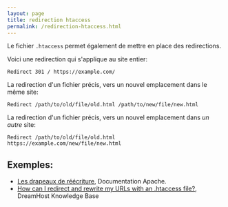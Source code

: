 ```yaml
---
layout: page
title: redirection htaccess
permalink: /redirection-htaccess.html
---
```


Le fichier `.htaccess` permet également de mettre en place des redirections.

Voici une redirection qui s'applique au site entier:

```
Redirect 301 / https://example.com/
```

La redirection d'un fichier précis, vers un nouvel emplacement dans le même site:

```
Redirect /path/to/old/file/old.html /path/to/new/file/new.html
```

La redirection d'un fichier précis, vers un nouvel emplacement dans *un autre* site:

```
Redirect /path/to/old/file/old.html https://example.com/new/file/new.html
```

## Exemples: 

* [Les drapeaux de réécriture](https://httpd.apache.org/docs/current/rewrite/flags.html), Documentation Apache.
* [How can I redirect and rewrite my URLs with an .htaccess file?](https://help.dreamhost.com/hc/en-us/articles/215747748-How-can-I-redirect-and-rewrite-my-URLs-with-an-htaccess-file-), DreamHost Knowledge Base